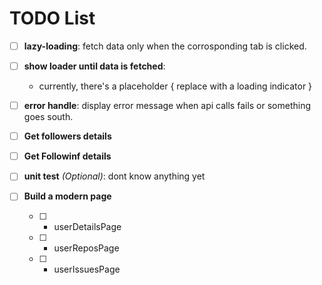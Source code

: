 # TODO List

- [ ] **lazy-loading**: fetch data only when the corrosponding tab is clicked.
- [ ] **show loader until data is fetched**: 
    - currently, there's a placeholder { replace with a loading indicator }
- [ ] **error handle**: display error message when api calls fails or something goes south.

- [ ] **Get followers details**
- [ ] **Get Followinf details**
- [ ] **unit test** *(Optional)*: dont know anything yet
- [ ] **Build a modern page**
    - [ ] - userDetailsPage     
    - [ ] - userReposPage     
    - [ ] - userIssuesPage     
